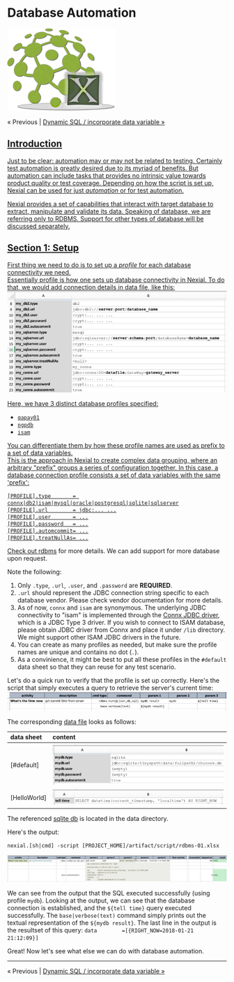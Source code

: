 # Database Automation 
![logo](image/logo-x.png)

<div class="site-links">
<span class="link-none">&laquo; Previous</span> | 
<span class="link-next"><a href="Database-Automation-dynamicsql.md">Dynamic SQL / incorporate data variable &raquo;</span>
</div>

## Introduction
Just to be clear: automation may or may not be related to testing.  Certainly test automation is 
greatly desired due to its myriad of benefits.  But automation can include tasks that provides no 
intrinsic value towards product quality or test coverage.  Depending on how the script is set up, 
Nexial can be used for just _automation_ or for test automation.

Nexial provides a set of capabilities that interact with target database to extract, manipulate and 
validate its data.  Speaking of database, we are referring only to RDBMS.  Support for other types 
of database will be discussed separately.

## Section 1: Setup
First thing we need to do is to set up a _profile_ for each database connectivity we need.  
Essentially profile is how one sets up database connectivity in Nexial.  To do 
that, we would add connection details in data file, like this:<br/>
![database connectivity](image/db-setup.png)

Here, we have 3 distinct database profiles specified:
- `qapay01`
- `ngpdb`
- `isam`

You can differentiate them by how these profile names are used as prefix to a set of data variables.  
This is the approach in Nexial to create complex data grouping, where an arbitrary "prefix" groups
a series of configuration together.  In this case, a database connection profile consists a set of 
data variables with the same 'prefix':

```
[PROFILE].type       = connx|db2|isam|mysql|oracle|postgresql|sqlite|sqlserver
[PROFILE].url        = jdbc:... ...
[PROFILE].user       = ...
[PROFILE].password   = ...
[PROFILE].automcommit= ...
[PROFILE].treatNullAs= ...
```

Check out [rdbms](../../documentation/commands/rdbms/) for more details.  We can add support for 
more database upon request.

Note the following:
1. Only `.type`, `.url`, `.user`, and `.password` are **REQUIRED**.
2. `.url` should represent the JDBC connection string specific to each database vendor.  Please 
   check vendor documentation for more details.
3. As of now, `connx` and `isam` are synonymous. The underlying JDBC connectivity to "isam" is 
   implemented through the [Connx JDBC driver](https://www.connx.com/databases.php), which is a JDBC 
   Type 3 driver. If you wish to connect to ISAM database, please obtain JDBC driver from Connx and 
   place it under `/lib` directory.  We might support other ISAM JDBC drivers in the future.
4. You can create as many profiles as needed, but make sure the profile names are unique and 
 contains no dot (`.`).
5. As a convinience, it might be best to put all these profiles in the `#default` data sheet so 
  that they can reuse for any test scenario.

Let's do a quick run to verify that the profile is set up correctly.  Here's the script that 
simply executes a query to retrieve the server's current time:<br/>
![Hello World](image/rdbms-01-HelloWorld.png)

The corresponding [data file](../artifact/data/rdbms-01.data.xlsx) looks as follows:

| data sheet   |  content                                                  |
| :----------- | :-------------------------------------------------------- |
| [#default]   | ![#default](image/rdbms-mydb.png)          |
| [HelloWorld] | ![Hello World, data](image/rdbms-01-HelloWorld.data.png)  |

The referenced [sqlite db](../artifact/data/chinook.db) is located in the data directory.

Here's the output: <br/>
```
nexial.[sh|cmd] -script [PROJECT_HOME]/artifact/script/rdbms-01.xlsx
```

![Hello World, output](image/rdbms-01-HelloWorld.output.png)

We can see from the output that the SQL executed successfully (using profile `mydb`).  Looking at
the output, we can see that the database connection is established, and the `${tell time}` query
executed successfully.  The `base|verbose(text)` command simply prints out the textual representation
of the `${mydb result}`. The last line in the output is the resultset of this query: 
`data        =[{RIGHT_NOW=2018-01-21 21:12:09}]`

Great! Now let's see what else we can do with database automation.

***

<div class="site-links">
<span class="link-none">&laquo; Previous</span> | 
<span class="link-next"><a href="Database-Automation-dynamicsql.md">Dynamic SQL / incorporate data variable &raquo;</span>
</div>
